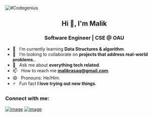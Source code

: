 <img src="https://github.com/malikrasaq/malikrasaq/blob/0a3bc70101be79da9c86721a0646c5c79d8d6a96/Twitter%20header.png" alt="#Codegenius">

<h2 align="center">Hi 👋, I'm Malik</h2>
<h3 align="center">Software Engineer | CSE @ OAU</h3>


- 🌱 &nbsp; I’m currently learning **Data Structures & algorithm**.
- 👯 &nbsp; I’m looking to collaborate on **projects that address real-world problems.**.
- 💬 &nbsp; Ask me about **everything tech related**.
- 📫 &nbsp; How to reach me **malikrasaq@gmail.com**.
- 😄 &nbsp; Pronouns: He/Him.
- ⚡ &nbsp; Fun fact **I love trying out new things**.

### Connect with me:
[![image](https://img.shields.io/badge/Twitter-000000?style=for-the-badge&logo=X&logoColor=white)](https://twitter.com/malikoras)
[![image](https://img.shields.io/badge/LinkedIn-0077B5?style=for-the-badge&logo=linkedin&logoColor=white)](https://www.linkedin.com/in/malikrasaq)

